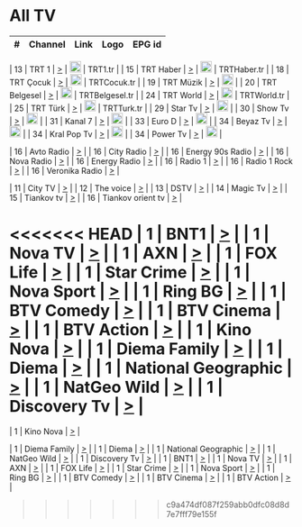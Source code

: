 <h1>All TV</h1>

| #   | Channel        | Link  | Logo | EPG id |
|:---:|:--------------:|:-----:|:----:|:------:|

| 13  | TRT 1            | [>](https://tv-trt1.medya.trt.com.tr/master.m3u8) | <img height="20" src="https://i.imgur.com/j786OLG.png"/> | TRT1.tr |
| 15  | TRT Haber        | [>](https://tv-trthaber.medya.trt.com.tr/master.m3u8) | <img height="20" src="https://i.imgur.com/OVfo8Ab.png"/> | TRTHaber.tr |
| 18  | TRT Çocuk        | [>](https://tv-trtcocuk.medya.trt.com.tr/master.m3u8) | <img height="20" src="https://i.imgur.com/QLFmD6d.png"/> | TRTCocuk.tr |
| 19  | TRT Müzik        | [>](https://tv-trtmuzik.medya.trt.com.tr/master.m3u8) | <img height="20" src="https://i.imgur.com/fIVFCEd.png"/> |
| 20  | TRT Belgesel     | [>](https://tv-trtbelgesel.medya.trt.com.tr/master.m3u8) | <img height="20" src="https://i.imgur.com/MGO87pe.png"/> | TRTBelgesel.tr |
| 24  | TRT World        | [>](https://tv-trtworld.medya.trt.com.tr/master.m3u8) | <img height="20" src="https://i.imgur.com/JEA2xpv.png"/> | TRTWorld.tr |
| 25  | TRT Türk         | [>](https://tv-trtturk.medya.trt.com.tr/master.m3u8) | <img height="20" src="https://i.imgur.com/OSTOQNw.png"/> | TRTTurk.tr |
| 29  | Star Tv   | [>](https://dogus-live.daioncdn.net/startv/startv_360p.m3u8) | <img height="20" src="https://i.imgur.com/IebUZx1.png"/> |
| 30  | Show Tv     | [>](https://ciner-live.daioncdn.net/showtv/showtv.m3u8) | <img height="20" src="https://i.imgur.com/IebUZx1.png"/> |
| 31  | Kanal 7     | [>](https://kanal7-live.daioncdn.net/kanal7/kanal7.m3u8) | <img height="20" src="https://i.imgur.com/IebUZx1.png"/> |
| 33  | Euro D    | [>](https://www.youtube.com/user/KanalD/live) | <img height="20" src="https://i.imgur.com/IebUZx1.png"/> |
| 34  | Beyaz Tv     | [>](https://beyaztv-live.daioncdn.net/beyaztv/beyaztv.m3u8) | <img height="20" src="https://i.imgur.com/IebUZx1.png"/> |
| 34  | Kral Pop Tv     | [>](https://www.youtube.com/watch?v=GuFTuKoXepw) | <img height="20" src="https://i.imgur.com/IebUZx1.png"/> |
| 34  | Power Tv     | [>](https://livetv.powerapp.com.tr/powerTV/powerhd.smil/chunklist.m3u8) | <img height="20" src="https://i.imgur.com/IebUZx1.png"/> |

| 16  | Avto Radio | [>](http://stream.metacast.eu/avtoradio.mp3.m3u) |
| 16  | City Radio | [>](http://stream.metacast.eu/city.aac.m3u) |
| 16  | Energy 90s Radio | [>](http://stream.metacast.eu/energy-90s.m3u) |
| 16  | Nova Radio | [>](http://stream.metacast.eu/nova.aac.m3u) |
| 16  | Energy Radio | [>](http://stream.metacast.eu/nrj.aac.m3u) |
| 16  | Radio 1 | [>](http://stream.metacast.eu/radio1.aac.m3u) |
| 16  | Radio 1 Rock | [>](http://stream.metacast.eu/radio1rock.aac.m3u) |
| 16  | Veronika Radio | [>](http://stream.metacast.eu/veronika.aac.m3u) |

| 11  | City TV | [>](https://tv.city.bg/play/tshls/citytv/index.m3u8) |
| 12  | The voice | [>](https://bss1.neterra.tv/thevoice/thevoice.m3u8) |
| 13  | DSTV | [>](http://46.249.95.140:8081/hls/data.m3u8) |
| 14  | Magic Tv | [>](https://bss1.neterra.tv/magictv/magictv.m3u8) |
| 15  | Tiankov tv | [>](https://streamer103.neterra.tv/tiankov-folk/live.m3u8) |
| 16  | Tiankov orient tv | [>](https://streamer103.neterra.tv/tiankov-orient/live.m3u8) |

<<<<<<< HEAD
| 1 | BNT1 | [>](https://ymkaya.xyz:12705/tv/bnt1/playlist.m3u8?wmsAuthSign=c2VydmVyX3RpbWU9My8yNC8yMDI1IDE6MzA6NDAgUE0maGFzaF92YWx1ZT1wM3lMNlFGbzRCUWdzTlZFRStXV3JRPT0mdmFsaWRtaW51dGVzPTYw) |
| 1 | Nova TV | [>](https://ymkaya.xyz:12705/tv/novatv/playlist.m3u8?wmsAuthSign=c2VydmVyX3RpbWU9My8yNC8yMDI1IDE6MzA6NDkgUE0maGFzaF92YWx1ZT01ckpSSHlTRTU5SlJvbU1VVERvTGNnPT0mdmFsaWRtaW51dGVzPTYw) |
| 1 | AXN | [>](https://ymkaya.xyz:12705/tv/axn/playlist.m3u8?wmsAuthSign=c2VydmVyX3RpbWU9My8yNC8yMDI1IDE6MzA6NTkgUE0maGFzaF92YWx1ZT10akxKUUNDemF3eWgzSXBHOUgxUXh3PT0mdmFsaWRtaW51dGVzPTYw) |
| 1 | FOX Life | [>](https://ymkaya.xyz:12705/tv/foxlife/playlist.m3u8?wmsAuthSign=c2VydmVyX3RpbWU9My8yNC8yMDI1IDE6MzE6MDkgUE0maGFzaF92YWx1ZT0wOEFHODFWWkJpUTVIMTQ3Z3gzYmVnPT0mdmFsaWRtaW51dGVzPTYw) |
| 1 | Star Crime | [>](https://ymkaya.xyz:12705/tv/foxcrime/playlist.m3u8?wmsAuthSign=c2VydmVyX3RpbWU9My8yNC8yMDI1IDE6MzE6MTggUE0maGFzaF92YWx1ZT1yOS9LMlViOWlSTW1NWHhpaGVaR2d3PT0mdmFsaWRtaW51dGVzPTYw) |
| 1 | Nova Sport | [>](https://ymkaya.xyz:12705/tv/novasport/playlist.m3u8?wmsAuthSign=c2VydmVyX3RpbWU9My8yNC8yMDI1IDE6MzE6MjggUE0maGFzaF92YWx1ZT1vVHJwMzdkVDdUdkFoajZpOE5TcWNnPT0mdmFsaWRtaW51dGVzPTYw) |
| 1 | Ring BG | [>](https://ymkaya.xyz:12705/tv/ringbg/playlist.m3u8?wmsAuthSign=c2VydmVyX3RpbWU9My8yNC8yMDI1IDE6MzE6MzkgUE0maGFzaF92YWx1ZT1OM2Nrc0tBeFZMZWo4ZjRhdVd1SHZRPT0mdmFsaWRtaW51dGVzPTYw) |
| 1 | BTV Comedy | [>](https://ymkaya.xyz:12705/tv/btvcomedy/playlist.m3u8?wmsAuthSign=c2VydmVyX3RpbWU9My8yNC8yMDI1IDE6MzE6NTIgUE0maGFzaF92YWx1ZT1RRG1ZSEVKcVhrc2FVSlAzdE9UNnRnPT0mdmFsaWRtaW51dGVzPTYw) |
| 1 | BTV Cinema | [>](https://ymkaya.xyz:12705/tv/btvcinema/playlist.m3u8?wmsAuthSign=c2VydmVyX3RpbWU9My8yNC8yMDI1IDE6MzI6MDIgUE0maGFzaF92YWx1ZT05bkxlNXJuNU81RUowa0NPNGFrcGZRPT0mdmFsaWRtaW51dGVzPTYw) |
| 1 | BTV Action | [>](https://ymkaya.xyz:12705/tv/btvaction/playlist.m3u8?wmsAuthSign=c2VydmVyX3RpbWU9My8yNC8yMDI1IDE6MzI6MTEgUE0maGFzaF92YWx1ZT04YjA2NFdVZGsvZnJxTktmRWpiMTFRPT0mdmFsaWRtaW51dGVzPTYw) |
| 1 | Kino Nova | [>](https://ymkaya.xyz:12705/tv/kinonova/playlist.m3u8?wmsAuthSign=c2VydmVyX3RpbWU9My8yNC8yMDI1IDE6MzI6MjEgUE0maGFzaF92YWx1ZT1ONW84Tm1ES2I1NkRrQ3Y2K0JkWGtBPT0mdmFsaWRtaW51dGVzPTYw) |
| 1 | Diema Family | [>](https://ymkaya.xyz:12705/tv/diemafamily/playlist.m3u8?wmsAuthSign=c2VydmVyX3RpbWU9My8yNC8yMDI1IDE6MzI6MzAgUE0maGFzaF92YWx1ZT05TXg1QkNHMDdSSXdmNWFjazdySndRPT0mdmFsaWRtaW51dGVzPTYw) |
| 1 | Diema | [>](https://ymkaya.xyz:12705/tv/diema/playlist.m3u8?wmsAuthSign=c2VydmVyX3RpbWU9My8yNC8yMDI1IDE6MzM6MjQgUE0maGFzaF92YWx1ZT1vZHZRZ2xCbmYrRytMOFZtR2ptYjBBPT0mdmFsaWRtaW51dGVzPTYw) |
| 1 | National Geographic | [>](https://ymkaya.xyz:12705/tv/natgeo/playlist.m3u8?wmsAuthSign=c2VydmVyX3RpbWU9My8yNC8yMDI1IDE6MzM6MzQgUE0maGFzaF92YWx1ZT1NdGFUSGJXdVVIbHNvZnpLNGpodWFnPT0mdmFsaWRtaW51dGVzPTYw) |
| 1 | NatGeo Wild | [>](https://ymkaya.xyz:12705/tv/natgeowild/playlist.m3u8?wmsAuthSign=c2VydmVyX3RpbWU9My8yNC8yMDI1IDE6MzM6NDMgUE0maGFzaF92YWx1ZT12RkxLejN6YStmbnhyOTdJVzZReDBnPT0mdmFsaWRtaW51dGVzPTYw) |
| 1 | Discovery Tv | [>](https://ymkaya.xyz:12705/tv/discovery/playlist.m3u8?wmsAuthSign=c2VydmVyX3RpbWU9My8yNC8yMDI1IDE6MzM6NTMgUE0maGFzaF92YWx1ZT1Oak5TMEpvTExnN24yMmdQQXVjdTB3PT0mdmFsaWRtaW51dGVzPTYw) |
=======


| 1 | Kino Nova | [>](https://ymkaya.xyz:11336/tv/kinonova/playlist.m3u8?wmsAuthSign=c2VydmVyX3RpbWU9MS8yLzIwMjUgNDo0MDoyMCBBTSZoYXNoX3ZhbHVlPWlFS1FrWEtMMVRFM3l5YklUWUJQUHc9PSZ2YWxpZG1pbnV0ZXM9NjA=) |

| 1 | Diema Family | [>](https://ymkaya.xyz:11336/tv/diemafamily/playlist.m3u8?wmsAuthSign=c2VydmVyX3RpbWU9MS8yLzIwMjUgNDo0MDozMCBBTSZoYXNoX3ZhbHVlPUVUaTVKTldvZTF5WVVCM0YwL21kaXc9PSZ2YWxpZG1pbnV0ZXM9NjA=) |
| 1 | Diema | [>](https://ymkaya.xyz:11336/tv/diema/playlist.m3u8?wmsAuthSign=c2VydmVyX3RpbWU9MS8yLzIwMjUgNDo0MDo0MCBBTSZoYXNoX3ZhbHVlPVlYMWVJT2NuUjNpUTBsaytEUFFOS2c9PSZ2YWxpZG1pbnV0ZXM9NjA=) |
| 1 | National Geographic | [>](https://ymkaya.xyz:11336/tv/natgeo/playlist.m3u8?wmsAuthSign=c2VydmVyX3RpbWU9MS8yLzIwMjUgNDo0MTo0MSBBTSZoYXNoX3ZhbHVlPTJQTlVmcG5nYWx0M013eUhGRGxnd0E9PSZ2YWxpZG1pbnV0ZXM9NjA=) |
| 1 | NatGeo Wild | [>](https://ymkaya.xyz:11336/tv/natgeowild/playlist.m3u8?wmsAuthSign=c2VydmVyX3RpbWU9MS8yLzIwMjUgNDo0MTo1MSBBTSZoYXNoX3ZhbHVlPVl1OXZaTTliN0hGWEN3eDBYd1duNkE9PSZ2YWxpZG1pbnV0ZXM9NjA=) |
| 1 | Discovery Tv | [>](https://ymkaya.xyz:11336/tv/discovery/playlist.m3u8?wmsAuthSign=c2VydmVyX3RpbWU9MS8yLzIwMjUgNDo0MjowMSBBTSZoYXNoX3ZhbHVlPWtBQmdLNlY2RmQwWElzMVYzSDJyVkE9PSZ2YWxpZG1pbnV0ZXM9NjA=) |
| 1 | BNT1 | [>](https://ymkaya.xyz:11336/tv/bnt1/playlist.m3u8?wmsAuthSign=c2VydmVyX3RpbWU9MS8yLzIwMjUgNDozODozOCBBTSZoYXNoX3ZhbHVlPVVrMVlRQXpJWlhYeUh6ZFVpSC9NMUE9PSZ2YWxpZG1pbnV0ZXM9NjA=) |
| 1 | Nova TV | [>](https://ymkaya.xyz:11336/tv/novatv/playlist.m3u8?wmsAuthSign=c2VydmVyX3RpbWU9MS8yLzIwMjUgNDozODo0OCBBTSZoYXNoX3ZhbHVlPUVxQjh1a0ZzYkVGZU8zZDFGTzdreVE9PSZ2YWxpZG1pbnV0ZXM9NjA=) |
| 1 | AXN | [>](https://ymkaya.xyz:11336/tv/axn/playlist.m3u8?wmsAuthSign=c2VydmVyX3RpbWU9MS8yLzIwMjUgNDozODo1OCBBTSZoYXNoX3ZhbHVlPUpkWStGY1hkNXhaOVpPZ0thQ0FZL3c9PSZ2YWxpZG1pbnV0ZXM9NjA=) |
| 1 | FOX Life | [>](https://ymkaya.xyz:11336/tv/foxlife/playlist.m3u8?wmsAuthSign=c2VydmVyX3RpbWU9MS8yLzIwMjUgNDozOToxMCBBTSZoYXNoX3ZhbHVlPWt1ZDc1T3AzYlZDTjJnSy9TU0xJZlE9PSZ2YWxpZG1pbnV0ZXM9NjA=) |
| 1 | Star Crime | [>](https://ymkaya.xyz:11336/tv/foxcrime/playlist.m3u8?wmsAuthSign=c2VydmVyX3RpbWU9MS8yLzIwMjUgNDozOToyMCBBTSZoYXNoX3ZhbHVlPXIwVU45Nm9FR1l2enNkTG9TanBxbmc9PSZ2YWxpZG1pbnV0ZXM9NjA=) |
| 1 | Nova Sport | [>](https://ymkaya.xyz:11336/tv/novasport/playlist.m3u8?wmsAuthSign=c2VydmVyX3RpbWU9MS8yLzIwMjUgNDozOTozMCBBTSZoYXNoX3ZhbHVlPXlSZ0UxazVaM0xhSmc0NmR4T0c1T2c9PSZ2YWxpZG1pbnV0ZXM9NjA=) |
| 1 | Ring BG | [>](https://ymkaya.xyz:11336/tv/ringbg/playlist.m3u8?wmsAuthSign=c2VydmVyX3RpbWU9MS8yLzIwMjUgNDozOTo0MCBBTSZoYXNoX3ZhbHVlPTR4aUlFNHVUYWN4enY1WkVuOFZma2c9PSZ2YWxpZG1pbnV0ZXM9NjA=) |
| 1 | BTV Comedy | [>](https://ymkaya.xyz:11336/tv/btvcomedy/playlist.m3u8?wmsAuthSign=c2VydmVyX3RpbWU9MS8yLzIwMjUgNDozOTo1MCBBTSZoYXNoX3ZhbHVlPUtrMTJ2RHNTTUU1RFp1ZkVOdXFSK3c9PSZ2YWxpZG1pbnV0ZXM9NjA=) |
| 1 | BTV Cinema | [>](https://ymkaya.xyz:11336/tv/btvcinema/playlist.m3u8?wmsAuthSign=c2VydmVyX3RpbWU9MS8yLzIwMjUgNDozOTo1OSBBTSZoYXNoX3ZhbHVlPTZWcU9FZW56cG1NM1lrYy8xNE5NeHc9PSZ2YWxpZG1pbnV0ZXM9NjA=) |
| 1 | BTV Action | [>](https://ymkaya.xyz:11336/tv/btvaction/playlist.m3u8?wmsAuthSign=c2VydmVyX3RpbWU9MS8yLzIwMjUgNDo0MDoxMCBBTSZoYXNoX3ZhbHVlPUlDd0ErRkZVWThyMVZwR3c2REdGZ3c9PSZ2YWxpZG1pbnV0ZXM9NjA=) |
>>>>>>> c9a474df087f259abb0dfc08d8d7e7fff79e155f
